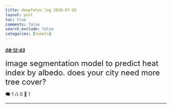```yaml
---
title: deepfates log 2020-07-28
layout: post
toc: true
comments: false
search_exclude: false
categories: [tweets]
---
```



#### <a href = "https://twitter.com/deepfates/status/1288115170238111744">*08:12:43*</a>

<font size="5">image segmentation model to predict heat index by albedo. does your city need more tree cover?</font>



🗨️ 1 ♺ 0 🤍  1   

---
    
            

